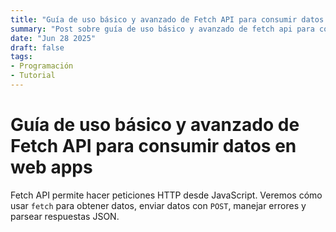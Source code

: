 ```yaml
---
title: "Guía de uso básico y avanzado de Fetch API para consumir datos en web apps"
summary: "Post sobre guía de uso básico y avanzado de fetch api para consumir datos en web apps"
date: "Jun 28 2025"
draft: false
tags:
- Programación
- Tutorial
---
```


# Guía de uso básico y avanzado de Fetch API para consumir datos en web apps

Fetch API permite hacer peticiones HTTP desde JavaScript. Veremos cómo usar `fetch` para obtener datos, enviar datos con `POST`, manejar errores y parsear respuestas JSON.
